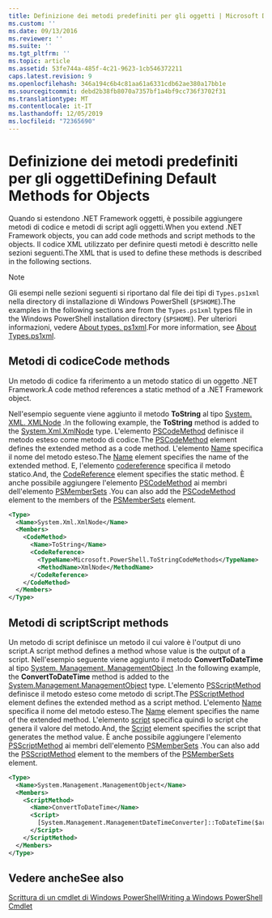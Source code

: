 ```yaml
---
title: Definizione dei metodi predefiniti per gli oggetti | Microsoft Docs
ms.custom: ''
ms.date: 09/13/2016
ms.reviewer: ''
ms.suite: ''
ms.tgt_pltfrm: ''
ms.topic: article
ms.assetid: 53fe744a-485f-4c21-9623-1cb546372211
caps.latest.revision: 9
ms.openlocfilehash: 346a194c6b4c81aa61a6331cdb62ae380a17bb1e
ms.sourcegitcommit: debd2b38fb8070a7357bf1a4bf9cc736f3702f31
ms.translationtype: MT
ms.contentlocale: it-IT
ms.lasthandoff: 12/05/2019
ms.locfileid: "72365690"
---
```

# <a name="defining-default-methods-for-objects"></a><span data-ttu-id="0af3a-102">Definizione dei metodi predefiniti per gli oggetti</span><span class="sxs-lookup"><span data-stu-id="0af3a-102">Defining Default Methods for Objects</span></span>

<span data-ttu-id="0af3a-103">Quando si estendono .NET Framework oggetti, è possibile aggiungere metodi di codice e metodi di script agli oggetti.</span><span class="sxs-lookup"><span data-stu-id="0af3a-103">When you extend .NET Framework objects, you can add code methods and script methods to the objects.</span></span>
<span data-ttu-id="0af3a-104">Il codice XML utilizzato per definire questi metodi è descritto nelle sezioni seguenti.</span><span class="sxs-lookup"><span data-stu-id="0af3a-104">The XML that is used to define these methods is described in the following sections.</span></span>

> [!NOTE]
> <span data-ttu-id="0af3a-105">Gli esempi nelle sezioni seguenti si riportano dal file dei tipi di `Types.ps1xml` nella directory di installazione di Windows PowerShell (`$PSHOME`).</span><span class="sxs-lookup"><span data-stu-id="0af3a-105">The examples in the following sections are from the `Types.ps1xml` types file in the Windows PowerShell installation directory (`$PSHOME`).</span></span> <span data-ttu-id="0af3a-106">Per ulteriori informazioni, vedere [About types. ps1xml](/powershell/module/microsoft.powershell.core/about/about_types.ps1xml).</span><span class="sxs-lookup"><span data-stu-id="0af3a-106">For more information, see [About Types.ps1xml](/powershell/module/microsoft.powershell.core/about/about_types.ps1xml).</span></span>

## <a name="code-methods"></a><span data-ttu-id="0af3a-107">Metodi di codice</span><span class="sxs-lookup"><span data-stu-id="0af3a-107">Code methods</span></span>

<span data-ttu-id="0af3a-108">Un metodo di codice fa riferimento a un metodo statico di un oggetto .NET Framework.</span><span class="sxs-lookup"><span data-stu-id="0af3a-108">A code method references a static method of a .NET Framework object.</span></span>

<span data-ttu-id="0af3a-109">Nell'esempio seguente viene aggiunto il metodo **ToString** al tipo [System. XML. XMLNode](/dotnet/api/System.Xml.XmlNode) .</span><span class="sxs-lookup"><span data-stu-id="0af3a-109">In the following example, the **ToString** method is added to the [System.Xml.XmlNode](/dotnet/api/System.Xml.XmlNode) type.</span></span> <span data-ttu-id="0af3a-110">L'elemento [PSCodeMethod](/dotnet/api/system.management.automation.pscodemethod) definisce il metodo esteso come metodo di codice.</span><span class="sxs-lookup"><span data-stu-id="0af3a-110">The [PSCodeMethod](/dotnet/api/system.management.automation.pscodemethod) element defines the extended method as a code method.</span></span> <span data-ttu-id="0af3a-111">L'elemento [Name](/dotnet/api/system.management.automation.psmemberinfo.name?view=pscore-6.2.0#System_Management_Automation_PSMemberInfo_Name) specifica il nome del metodo esteso.</span><span class="sxs-lookup"><span data-stu-id="0af3a-111">The [Name](/dotnet/api/system.management.automation.psmemberinfo.name?view=pscore-6.2.0#System_Management_Automation_PSMemberInfo_Name) element specifies the name of the extended method.</span></span> <span data-ttu-id="0af3a-112">E, l'elemento [codereference](/dotnet/api/system.management.automation.pscodemethod.codereference?view=pscore-6.2.0#System_Management_Automation_PSCodeMethod_CodeReference) specifica il metodo statico.</span><span class="sxs-lookup"><span data-stu-id="0af3a-112">And, the [CodeReference](/dotnet/api/system.management.automation.pscodemethod.codereference?view=pscore-6.2.0#System_Management_Automation_PSCodeMethod_CodeReference) element specifies the static method.</span></span> <span data-ttu-id="0af3a-113">È anche possibile aggiungere l'elemento [PSCodeMethod](/dotnet/api/system.management.automation.pscodemethod) ai membri dell'elemento [PSMemberSets](/dotnet/api/system.management.automation.psmemberset?view=pscore-6.2.0) .</span><span class="sxs-lookup"><span data-stu-id="0af3a-113">You can also add the [PSCodeMethod](/dotnet/api/system.management.automation.pscodemethod) element to the members of the [PSMemberSets](/dotnet/api/system.management.automation.psmemberset?view=pscore-6.2.0) element.</span></span>

```xml
<Type>
  <Name>System.Xml.XmlNode</Name>
  <Members>
    <CodeMethod>
      <Name>ToString</Name>
      <CodeReference>
        <TypeName>Microsoft.PowerShell.ToStringCodeMethods</TypeName>
        <MethodName>XmlNode</MethodName>
      </CodeReference>
    </CodeMethod>
  </Members>
</Type>
```

## <a name="script-methods"></a><span data-ttu-id="0af3a-114">Metodi di script</span><span class="sxs-lookup"><span data-stu-id="0af3a-114">Script methods</span></span>

<span data-ttu-id="0af3a-115">Un metodo di script definisce un metodo il cui valore è l'output di uno script.</span><span class="sxs-lookup"><span data-stu-id="0af3a-115">A script method defines a method whose value is the output of a script.</span></span> <span data-ttu-id="0af3a-116">Nell'esempio seguente viene aggiunto il metodo **ConvertToDateTime** al tipo [System. Management. ManagementObject](/dotnet/api/System.Management.ManagementObject) .</span><span class="sxs-lookup"><span data-stu-id="0af3a-116">In the following example, the **ConvertToDateTime** method is added to the [System.Management.ManagementObject](/dotnet/api/System.Management.ManagementObject) type.</span></span> <span data-ttu-id="0af3a-117">L'elemento [PSScriptMethod](/dotnet/api/system.management.automation.psscriptmethod?view=pscore-6.2.0) definisce il metodo esteso come metodo di script.</span><span class="sxs-lookup"><span data-stu-id="0af3a-117">The [PSScriptMethod](/dotnet/api/system.management.automation.psscriptmethod?view=pscore-6.2.0) element defines the extended method as a script method.</span></span> <span data-ttu-id="0af3a-118">L'elemento [Name](/dotnet/api/system.management.automation.psmemberinfo.name?view=pscore-6.2.0#System_Management_Automation_PSMemberInfo_Name) specifica il nome del metodo esteso.</span><span class="sxs-lookup"><span data-stu-id="0af3a-118">The [Name](/dotnet/api/system.management.automation.psmemberinfo.name?view=pscore-6.2.0#System_Management_Automation_PSMemberInfo_Name) element specifies the name of the extended method.</span></span> <span data-ttu-id="0af3a-119">L'elemento [script](/dotnet/api/system.management.automation.psscriptmethod.script?view=pscore-6.2.0#System_Management_Automation_PSScriptMethod_Script) specifica quindi lo script che genera il valore del metodo.</span><span class="sxs-lookup"><span data-stu-id="0af3a-119">And, the [Script](/dotnet/api/system.management.automation.psscriptmethod.script?view=pscore-6.2.0#System_Management_Automation_PSScriptMethod_Script) element specifies the script that generates the method value.</span></span> <span data-ttu-id="0af3a-120">È anche possibile aggiungere l'elemento [PSScriptMethod](/dotnet/api/system.management.automation.psscriptmethod?view=pscore-6.2.0) ai membri dell'elemento [PSMemberSets](/dotnet/api/system.management.automation.psmemberset?view=pscore-6.2.0) .</span><span class="sxs-lookup"><span data-stu-id="0af3a-120">You can also add the [PSScriptMethod](/dotnet/api/system.management.automation.psscriptmethod?view=pscore-6.2.0) element to the members of the [PSMemberSets](/dotnet/api/system.management.automation.psmemberset?view=pscore-6.2.0) element.</span></span>

```xml
<Type>
  <Name>System.Management.ManagementObject</Name>
  <Members>
    <ScriptMethod>
      <Name>ConvertToDateTime</Name>
      <Script>
        [System.Management.ManagementDateTimeConverter]::ToDateTime($args[0])
      </Script>
    </ScriptMethod>
  </Members>
</Type>
```

## <a name="see-also"></a><span data-ttu-id="0af3a-121">Vedere anche</span><span class="sxs-lookup"><span data-stu-id="0af3a-121">See also</span></span>

[<span data-ttu-id="0af3a-122">Scrittura di un cmdlet di Windows PowerShell</span><span class="sxs-lookup"><span data-stu-id="0af3a-122">Writing a Windows PowerShell Cmdlet</span></span>](./writing-a-windows-powershell-cmdlet.md)
